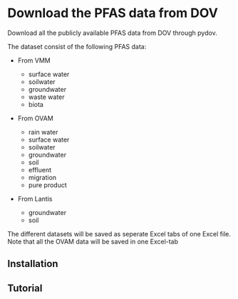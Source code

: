 # Download the PFAS data from DOV

Download all the publicly available PFAS data from DOV through pydov.

The dataset consist of the following PFAS data:

- From VMM
    - surface water
    - soilwater
    - groundwater
    - waste water
    - biota

- From OVAM
    - rain water
    - surface water
    - soilwater
    - groundwater
    - soil
    - effluent
    - migration
    - pure product

- From Lantis
    - groundwater
    - soil

The different datasets will be saved as seperate Excel tabs of one Excel file.\
Note that all the OVAM data will be saved in one Excel-tab

## Installation



## Tutorial

